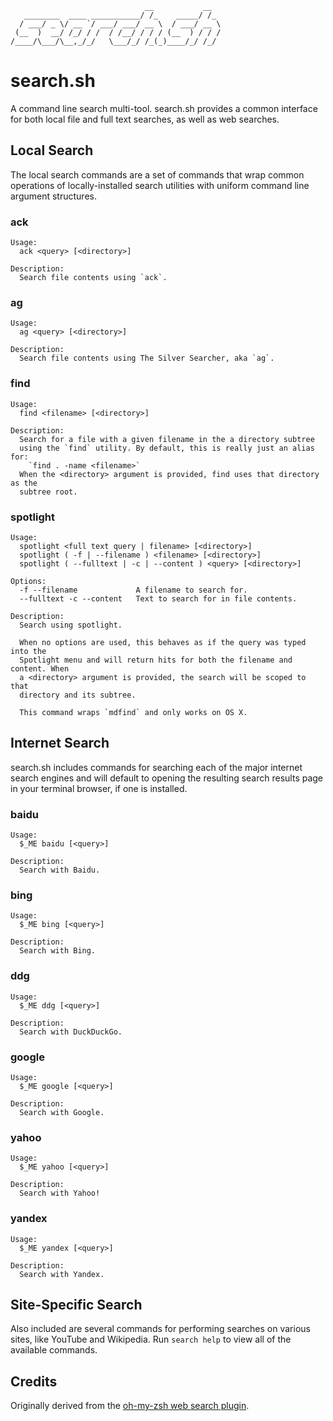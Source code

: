 ```
                              __           __
   ________  ____ ___________/ /_    _____/ /_
  / ___/ _ \/ __ `/ ___/ ___/ __ \  / ___/ __ \
 (__  )  __/ /_/ / /  / /__/ / / / (__  ) / / /
/____/\___/\__,_/_/   \___/_/ /_(_)____/_/ /_/
```

# search.sh

A command line search multi-tool. search.sh provides a common interface
for both local file and full text searches, as well as web searches.

## Local Search

The local search commands are a set of commands that wrap common
operations of locally-installed search utilities with uniform command
line argument structures.

### ack

```
Usage:
  ack <query> [<directory>]

Description:
  Search file contents using `ack`.
```

### ag

```
Usage:
  ag <query> [<directory>]

Description:
  Search file contents using The Silver Searcher, aka `ag`.
```

### find

```
Usage:
  find <filename> [<directory>]

Description:
  Search for a file with a given filename in the a directory subtree
  using the `find` utility. By default, this is really just an alias for:
    `find . -name <filename>`
  When the <directory> argument is provided, find uses that directory as the
  subtree root.
```
### spotlight

```
Usage:
  spotlight <full text query | filename> [<directory>]
  spotlight ( -f | --filename ) <filename> [<directory>]
  spotlight ( --fulltext | -c | --content ) <query> [<directory>]

Options:
  -f --filename             A filename to search for.
  --fulltext -c --content   Text to search for in file contents.

Description:
  Search using spotlight.

  When no options are used, this behaves as if the query was typed into the
  Spotlight menu and will return hits for both the filename and content. When
  a <directory> argument is provided, the search will be scoped to that
  directory and its subtree.

  This command wraps `mdfind` and only works on OS X.
```

## Internet Search

search.sh includes commands for searching each of the major internet
search engines and will default to opening the resulting search results
page in your terminal browser, if one is installed.

### baidu

```
Usage:
  $_ME baidu [<query>]

Description:
  Search with Baidu.
```

### bing

```
Usage:
  $_ME bing [<query>]

Description:
  Search with Bing.
```

### ddg

```
Usage:
  $_ME ddg [<query>]

Description:
  Search with DuckDuckGo.
```

### google

```
Usage:
  $_ME google [<query>]

Description:
  Search with Google.
```

### yahoo

```
Usage:
  $_ME yahoo [<query>]

Description:
  Search with Yahoo!
```

### yandex

```
Usage:
  $_ME yandex [<query>]

Description:
  Search with Yandex.
```

## Site-Specific Search

Also included are several commands for performing searches on various
sites, like YouTube and Wikipedia. Run `search help` to view all of the
available commands.

## Credits

Originally derived from the
[oh-my-zsh web search
plugin](http://git.io/oh-my-zsh-web-search-plugin).
